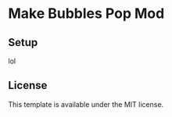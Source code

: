 # Make Bubbles Pop Mod

## Setup

lol

## License

This template is available under the MIT license.
